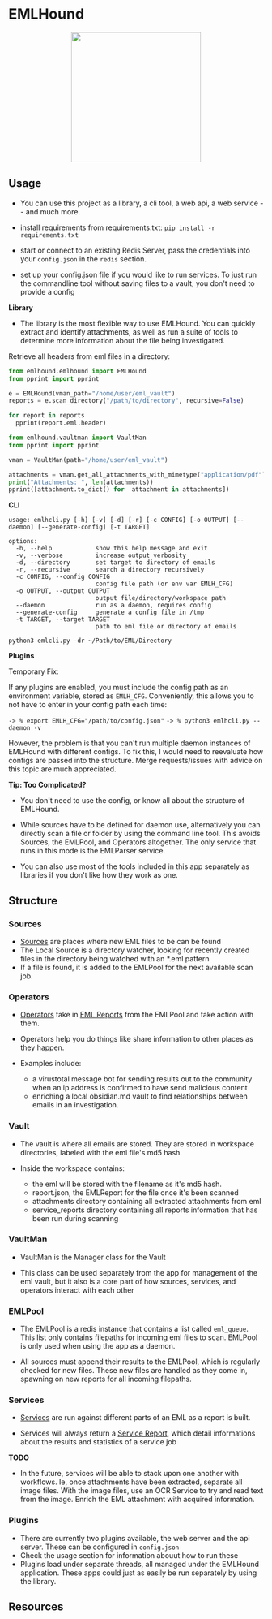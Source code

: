 # EMLHound

<p align="center"><img width="256px" src="https://user-images.githubusercontent.com/7833164/171084979-e8b46868-e94f-4a2d-9e9a-db4f03858f30.png" align="middle"></p>

## Usage

- You can use this project as a library, a cli tool, a web api, a web service -- and much more.

- install requirements from requirements.txt: `pip install -r requirements.txt`
- start or connect to an existing Redis Server, pass the credentials into your `config.json` in the `redis` section. 
- set up your config.json file if you would like to run services. To just run the commandline tool without saving files to a vault, you don't need to provide a config



**Library**

- The library is the most flexible way to use EMLHound. You can quickly extract and identify attachments, as well as run a suite of tools to determine more information about the file being investigated. 

Retrieve all headers from eml files in a directory:
```python
from emlhound.emlhound import EMLHound
from pprint import pprint

e = EMLHound(vman_path="/home/user/eml_vault")
reports = e.scan_directory("/path/to/directory", recursive=False)

for report in reports
  pprint(report.eml.header)

```

```python
from emlhound.vaultman import VaultMan
from pprint import pprint

vman = VaultMan(path="/home/user/eml_vault")

attachments = vman.get_all_attachments_with_mimetype("application/pdf")
print("Attachments: ", len(attachments))
pprint([attachment.to_dict() for  attachment in attachments])

```

**CLI**

```
usage: emlhcli.py [-h] [-v] [-d] [-r] [-c CONFIG] [-o OUTPUT] [--daemon] [--generate-config] [-t TARGET]

options:
  -h, --help            show this help message and exit
  -v, --verbose         increase output verbosity
  -d, --directory       set target to directory of emails
  -r, --recursive       search a directory recursively
  -c CONFIG, --config CONFIG
                        config file path (or env var EMLH_CFG)
  -o OUTPUT, --output OUTPUT
                        output file/directory/workspace path
  --daemon              run as a daemon, requires config
  --generate-config     generate a config file in /tmp
  -t TARGET, --target TARGET
                        path to eml file or directory of emails
```

`python3 emlcli.py -dr ~/Path/to/EML/Directory`


**Plugins**

Temporary Fix:

If any plugins are enabled, you must include the config path as an environment variable, stored as `EMLH_CFG`. Conveniently, this allows you to not have to enter in your config path each time: 

`-> % export EMLH_CFG="/path/to/config.json"`
`-> % python3 emlhcli.py --daemon -v`

However, the problem is that you can't run multiple daemon instances of EMLHound with different configs. To fix this, I would need to reevaluate how configs are passed into the structure. Merge requests/issues with advice on this topic are much appreciated.





**Tip: Too Complicated?**
- You don't need to use the config, or know all about the structure of EMLHound.

-  While sources have to be defined for daemon use, alternatively you can directly scan a file or folder by using the command line tool. This avoids Sources, the EMLPool, and Operators altogether. The only service that runs in this mode is the EMLParser service.

- You can also use most of the tools included in this app separately as libraries if you don't like how they work as one.


## Structure

### Sources

- [Sources](docs/Sources/README.md) are places where new EML files to be  can be found
- The Local Source is a directory watcher, looking for recently created files in the directory being watched with an *.eml pattern
- If a file is found, it is added to the EMLPool for the next available scan job.

### Operators

- [Operators](docs/Operators/README.md) take in [EML Reports](docs/Reports) from the EMLPool and take action with them. 
- Operators help you do things like share information to other places as they happen.

- Examples include:
  - a virustotal message bot for sending results out to the community when an ip address is confirmed to have send malicious content
  - enriching a local obsidian.md vault to find relationships between emails in an investigation.

### Vault

- The vault is where all emails are stored. They are stored in workspace directories, labeled with the eml file's md5 hash.

- Inside the workspace contains:
  - the eml will be stored with the filename as it's md5 hash.
  - report.json, the EMLReport for the file once it's been scanned
  - attachments directory containing all extracted attachments from eml
  - service_reports directory containing all reports information that has been run during scanning

### VaultMan
 
 - VaultMan is the Manager class for the Vault
 
 - This class can be used separately from the app for management of the eml vault, but it also is a core part of how sources, services, and operators interact with each other

### EMLPool
  
  - The EMLPool is a redis instance that contains a list called `eml_queue`. This list only contains filepaths for incoming eml files to scan. EMLPool is only used when using the app as a daemon.

  - All sources must append their results to the EMLPool, which is regularly checked for new files. These new files are handled as they come in, spawning on new reports for all incoming filepaths.
### Services 

- [Services](docs/Services/README.md) are run against different parts of an EML as a report is built.

- Services will always return a [Service Report](docs/Reports), which detail informations about the results and statistics of a service job

**TODO**
- In the future, services will be able to stack upon one another with workflows. Ie, once attachments have been extracted, separate all image files. With the image files, use an OCR Service to try and read text from the image. Enrich the EML attachment with acquired information.


### Plugins

- There are currently two plugins available, the web server and the api server. These can be configured in `config.json`
- Check the usage section for information abouut how to run these
- Plugins load under separate threads, all managed under the EMLHound application. These apps could just as easily be run separately by using the library.


## Resources

[]()




